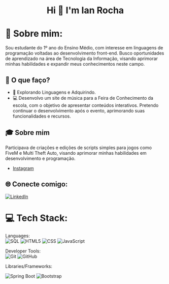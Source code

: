 <h1 align="center">Hi 👋 I'm Ian Rocha</h1>

# 💫 Sobre mim:
Sou estudante do 1º ano do Ensino Médio, com interesse em linguagens de programação voltadas ao desenvolvimento front-end. Busco oportunidades de aprendizado na área de Tecnologia da Informação, visando aprimorar minhas habilidades e expandir meus conhecimentos neste campo.

## 🚀 O que faço?

- 🤖 Explorando Linguagens e Adquirindo.
- 💻 Desenvolvo um site de música para a Feira de Conhecimento da escola, com o objetivo de apresentar conteúdos interativos. Pretendo continuar o desenvolvimento após o evento, aprimorando suas funcionalidades e recursos.

## 🎓 Sobre mim

Participava de criações e edições de scripts simples para jogos como FiveM e Multi Theft Auto, visando aprimorar minhas habilidades em desenvolvimento e programação.

- [Instagram]([https://www.instagram.com/swerikcodes/](https://www.instagram.com/ianrlkk/))

## 🌐 Conecte comigo:
[![LinkedIn](https://img.shields.io/badge/LinkedIn-%230077B5.svg?logo=linkedin&logoColor=white)](https://www.linkedin.com/in/ian-rocha-78b2a7304/)

# 💻 Tech Stack:
Languages:  
![SQL](https://img.shields.io/badge/sql-%2307405e.svg?style=for-the-badge&logo=postgresql&logoColor=white) 
![HTML5](https://img.shields.io/badge/html5-%23E34F26.svg?style=for-the-badge&logo=html5&logoColor=white) 
![CSS](https://img.shields.io/badge/css-%231572B6.svg?style=for-the-badge&logo=css3&logoColor=white) 
![JavaScript](https://img.shields.io/badge/javascript-%23323330.svg?style=for-the-badge&logo=javascript&logoColor=%23F7DF1E)

Developer Tools:  
![Git](https://img.shields.io/badge/git-%23F05033.svg?style=for-the-badge&logo=git&logoColor=white)
![GitHub](https://img.shields.io/badge/github-%23121011.svg?style=for-the-badge&logo=github&logoColor=white)

Libraries/Frameworks:

![Spring Boot](https://img.shields.io/badge/Spring_Boot-F2F4F9?style=for-the-badge&logo=spring-boot)
![Bootstrap](https://img.shields.io/badge/bootstrap-%238511FA.svg?style=for-the-badge&logo=bootstrap&logoColor=white)
